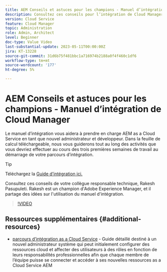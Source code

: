 ```yaml
---
title: AEM Conseils et astuces pour les champions - Manuel d’intégration de Cloud Manager
description: Consultez ces conseils pour l’intégration de Cloud Manager et le manuel d’intégration de Rakesh Pasupuleti, champion AEM et expert.
version: Cloud Service
feature: Cloud Manager
topic: Administration
role: Admin, Architect
level: Beginner
doc-type: Value Video
last-substantial-update: 2023-05-11T00:00:00Z
jira: KT-13228
source-git-commit: 31d6b75f481bbc1a716974b2188a0f4f460c1df6
workflow-type: tm+mt
source-wordcount: '177'
ht-degree: 5%

---
```



# AEM Conseils et astuces pour les champions - Manuel d’intégration de Cloud Manager

Le manuel d’intégration vous aidera à prendre en charge AEM as a Cloud Service en tant que nouvel administrateur et développeur. Dans la feuille de calcul téléchargeable, nous vous guiderons tout au long des activités que vous devriez effectuer au cours des trois premières semaines de travail au démarrage de votre parcours d’intégration.

>[!TIP]
>
>Téléchargez la [Guide d’intégration ici.](/help/cloud-service/assets/experts-resources/AEM-Cloud-Manager-Onboarding-Playbook.xlsx)

Consultez ces conseils de votre collègue responsable technique, Rakesh Pasupuleti. Rakesh est un champion d&#39;Adobe Experience Manager, et il partage des idées sur l&#39;utilisation du manuel d&#39;intégration.

>[!VIDEO](https://video.tv.adobe.com/v/3419299?quality=12&learn=on)

## Ressources supplémentaires {#additional-resources}

* [parcours d’intégration as a Cloud Service](https://experienceleague.adobe.com/docs/experience-manager-cloud-service/content/onboarding/journey/overview.html?lang=fr) - Guide détaillé destiné à un nouvel administrateur système qui peut initialement configurer des ressources cloud et affecter des utilisateurs à des rôles en fonction de leurs responsabilités professionnelles afin que chaque membre de l’équipe puisse se connecter et accéder à ses nouvelles ressources as a Cloud Service AEM
